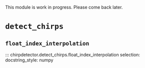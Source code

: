 This module is work in progress. Please come back later.

# `detect_chirps`

## `float_index_interpolation`
::: chirpdetector.detect_chirps.float_index_interpolation
    selection:
      docstring_style: numpy

